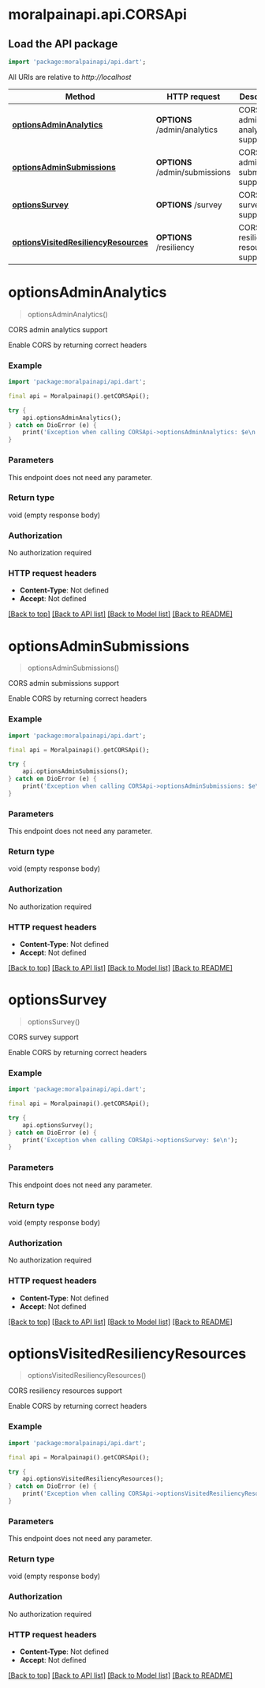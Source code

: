 # moralpainapi.api.CORSApi

## Load the API package
```dart
import 'package:moralpainapi/api.dart';
```

All URIs are relative to *http://localhost*

Method | HTTP request | Description
------------- | ------------- | -------------
[**optionsAdminAnalytics**](CORSApi.md#optionsadminanalytics) | **OPTIONS** /admin/analytics | CORS admin analytics support
[**optionsAdminSubmissions**](CORSApi.md#optionsadminsubmissions) | **OPTIONS** /admin/submissions | CORS admin submissions support
[**optionsSurvey**](CORSApi.md#optionssurvey) | **OPTIONS** /survey | CORS survey support
[**optionsVisitedResiliencyResources**](CORSApi.md#optionsvisitedresiliencyresources) | **OPTIONS** /resiliency | CORS resiliency resources support


# **optionsAdminAnalytics**
> optionsAdminAnalytics()

CORS admin analytics support

Enable CORS by returning correct headers 

### Example
```dart
import 'package:moralpainapi/api.dart';

final api = Moralpainapi().getCORSApi();

try {
    api.optionsAdminAnalytics();
} catch on DioError (e) {
    print('Exception when calling CORSApi->optionsAdminAnalytics: $e\n');
}
```

### Parameters
This endpoint does not need any parameter.

### Return type

void (empty response body)

### Authorization

No authorization required

### HTTP request headers

 - **Content-Type**: Not defined
 - **Accept**: Not defined

[[Back to top]](#) [[Back to API list]](../README.md#documentation-for-api-endpoints) [[Back to Model list]](../README.md#documentation-for-models) [[Back to README]](../README.md)

# **optionsAdminSubmissions**
> optionsAdminSubmissions()

CORS admin submissions support

Enable CORS by returning correct headers 

### Example
```dart
import 'package:moralpainapi/api.dart';

final api = Moralpainapi().getCORSApi();

try {
    api.optionsAdminSubmissions();
} catch on DioError (e) {
    print('Exception when calling CORSApi->optionsAdminSubmissions: $e\n');
}
```

### Parameters
This endpoint does not need any parameter.

### Return type

void (empty response body)

### Authorization

No authorization required

### HTTP request headers

 - **Content-Type**: Not defined
 - **Accept**: Not defined

[[Back to top]](#) [[Back to API list]](../README.md#documentation-for-api-endpoints) [[Back to Model list]](../README.md#documentation-for-models) [[Back to README]](../README.md)

# **optionsSurvey**
> optionsSurvey()

CORS survey support

Enable CORS by returning correct headers 

### Example
```dart
import 'package:moralpainapi/api.dart';

final api = Moralpainapi().getCORSApi();

try {
    api.optionsSurvey();
} catch on DioError (e) {
    print('Exception when calling CORSApi->optionsSurvey: $e\n');
}
```

### Parameters
This endpoint does not need any parameter.

### Return type

void (empty response body)

### Authorization

No authorization required

### HTTP request headers

 - **Content-Type**: Not defined
 - **Accept**: Not defined

[[Back to top]](#) [[Back to API list]](../README.md#documentation-for-api-endpoints) [[Back to Model list]](../README.md#documentation-for-models) [[Back to README]](../README.md)

# **optionsVisitedResiliencyResources**
> optionsVisitedResiliencyResources()

CORS resiliency resources support

Enable CORS by returning correct headers 

### Example
```dart
import 'package:moralpainapi/api.dart';

final api = Moralpainapi().getCORSApi();

try {
    api.optionsVisitedResiliencyResources();
} catch on DioError (e) {
    print('Exception when calling CORSApi->optionsVisitedResiliencyResources: $e\n');
}
```

### Parameters
This endpoint does not need any parameter.

### Return type

void (empty response body)

### Authorization

No authorization required

### HTTP request headers

 - **Content-Type**: Not defined
 - **Accept**: Not defined

[[Back to top]](#) [[Back to API list]](../README.md#documentation-for-api-endpoints) [[Back to Model list]](../README.md#documentation-for-models) [[Back to README]](../README.md)

